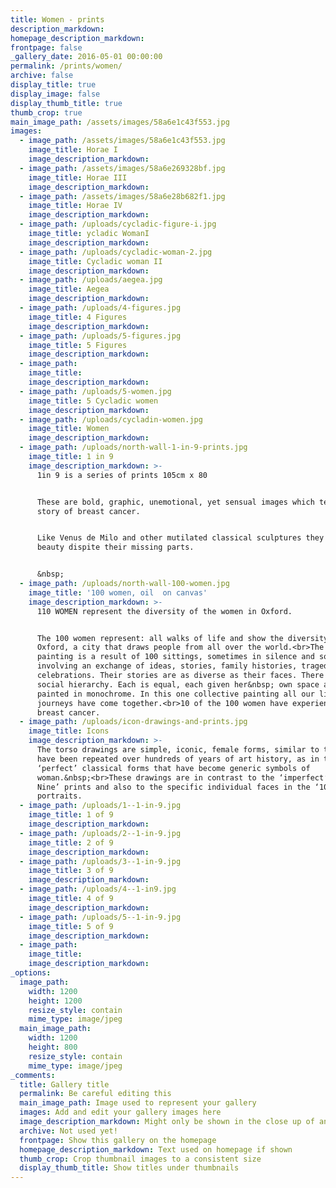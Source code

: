 ```yaml
---
title: Women - prints
description_markdown:
homepage_description_markdown:
frontpage: false
_gallery_date: 2016-05-01 00:00:00
permalink: /prints/women/
archive: false
display_title: true
display_image: false
display_thumb_title: true
thumb_crop: true
main_image_path: /assets/images/58a6e1c43f553.jpg
images:
  - image_path: /assets/images/58a6e1c43f553.jpg
    image_title: Horae I
    image_description_markdown:
  - image_path: /assets/images/58a6e269328bf.jpg
    image_title: Horae III
    image_description_markdown:
  - image_path: /assets/images/58a6e28b682f1.jpg
    image_title: Horae IV
    image_description_markdown:
  - image_path: /uploads/cycladic-figure-i.jpg
    image_title: ycladic WomanI
    image_description_markdown:
  - image_path: /uploads/cycladic-woman-2.jpg
    image_title: Cycladic woman II
    image_description_markdown:
  - image_path: /uploads/aegea.jpg
    image_title: Aegea
    image_description_markdown:
  - image_path: /uploads/4-figures.jpg
    image_title: 4 Figures
    image_description_markdown:
  - image_path: /uploads/5-figures.jpg
    image_title: 5 Figures
    image_description_markdown:
  - image_path:
    image_title:
    image_description_markdown:
  - image_path: /uploads/5-women.jpg
    image_title: 5 Cycladic women
    image_description_markdown:
  - image_path: /uploads/cycladin-women.jpg
    image_title: Women
    image_description_markdown:
  - image_path: /uploads/north-wall-1-in-9-prints.jpg
    image_title: 1 in 9
    image_description_markdown: >-
      1in 9 is a series of prints 105cm x 80


      These are bold, graphic, unemotional, yet sensual images which tell my
      story of breast cancer.


      Like Venus de Milo and other mutilated classical sculptures they have a
      beauty dispite their missing parts.


      &nbsp;
  - image_path: /uploads/north-wall-100-women.jpg
    image_title: '100 women, oil  on canvas'
    image_description_markdown: >-
      110 WOMEN represent the diversity of the women in Oxford.


      The 100 women represent: all walks of life and show the diversity of
      Oxford, a city that draws people from all over the world.<br>The group
      painting is a result of 100 sittings, sometimes in silence and sometimes
      involving an exchange of ideas, stories, family histories, tragedies and
      celebrations. Their stories are as diverse as their faces. There is no
      social hierarchy. Each is equal, each given her&nbsp; own space and
      painted in monochrome. In this one collective painting all our lifes’
      journeys have come together.<br>10 of the 100 women have experienced
      breast cancer.
  - image_path: /uploads/icon-drawings-and-prints.jpg
    image_title: Icons
    image_description_markdown: >-
      The torso drawings are simple, iconic, female forms, similar to those that
      have been repeated over hundreds of years of art history, as in the
      ‘perfect’ classical forms that have become generic symbols of
      woman.&nbsp;<br>These drawings are in contrast to the ‘imperfect’ ‘One in
      Nine’ prints and also to the specific individual faces in the ‘100 Women’
      portraits.
  - image_path: /uploads/1--1-in-9.jpg
    image_title: 1 of 9
    image_description_markdown:
  - image_path: /uploads/2--1-in-9.jpg
    image_title: 2 of 9
    image_description_markdown:
  - image_path: /uploads/3--1-in-9.jpg
    image_title: 3 of 9
    image_description_markdown:
  - image_path: /uploads/4--1-in9.jpg
    image_title: 4 of 9
    image_description_markdown:
  - image_path: /uploads/5--1-in-9.jpg
    image_title: 5 of 9
    image_description_markdown:
  - image_path:
    image_title:
    image_description_markdown:
_options:
  image_path:
    width: 1200
    height: 1200
    resize_style: contain
    mime_type: image/jpeg
  main_image_path:
    width: 1200
    height: 800
    resize_style: contain
    mime_type: image/jpeg
_comments:
  title: Gallery title
  permalink: Be careful editing this
  main_image_path: Image used to represent your gallery
  images: Add and edit your gallery images here
  image_description_markdown: Might only be shown in the close up of an image
  archive: Not used yet!
  frontpage: Show this gallery on the homepage
  homepage_description_markdown: Text used on homepage if shown
  thumb_crop: Crop thumbnail images to a consistent size
  display_thumb_title: Show titles under thumbnails
---
```


